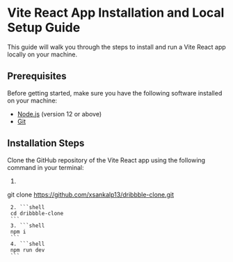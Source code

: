 # Vite React App Installation and Local Setup Guide

This guide will walk you through the steps to install and run a Vite React app locally on your machine.

## Prerequisites

Before getting started, make sure you have the following software installed on your machine:

- [Node.js](https://nodejs.org) (version 12 or above)
- [Git](https://git-scm.com)

## Installation Steps

Clone the GitHub repository of the Vite React app using the following command in your terminal:

   1. ```shell
   git clone https://github.com/xsankalp13/dribbble-clone.git
   ```
    2. ```shell
    cd dribbble-clone
    ```
    3. ```shell
    npm i
    ```
    4. ```shell
    npm run dev
    ```
